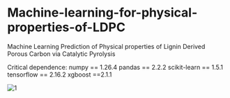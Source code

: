 # Machine-learning-for-physical-properties-of-LDPC
Machine Learning Prediction of Physical properties of Lignin Derived Porous Carbon via Catalytic Pyrolysis

Critical dependence: numpy == 1.26.4 pandas == 2.2.2 scikit-learn == 1.5.1 tensorflow == 2.16.2 xgboost ==2.1.1

![1](https://github.com/user-attachments/assets/e200b2e5-30c2-4d5c-ade5-dc8519b87d06)
